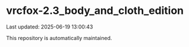 # vrcfox-2.3_body_and_cloth_edition

Last updated: 2025-06-19 13:00:43

This repository is automatically maintained.
